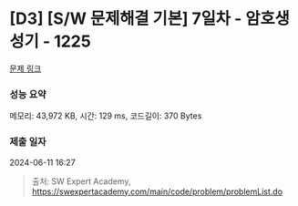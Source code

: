 # [D3] [S/W 문제해결 기본] 7일차 - 암호생성기 - 1225 

[문제 링크](https://swexpertacademy.com/main/code/problem/problemDetail.do?contestProbId=AV14uWl6AF0CFAYD) 

### 성능 요약

메모리: 43,972 KB, 시간: 129 ms, 코드길이: 370 Bytes

### 제출 일자

2024-06-11 16:27



> 출처: SW Expert Academy, https://swexpertacademy.com/main/code/problem/problemList.do